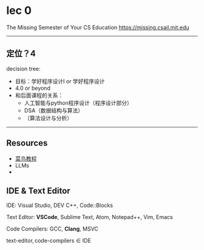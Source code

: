 # lec 0

The Missing Semester of Your CS Education
https://missing.csail.mit.edu

---

## 定位？4

decision tree:
- 目标：学好程序设计Ⅰ or 学好程序设计
- 4.0 or beyond
- 和后面课程的关系：
  - 人工智能与python程序设计（程序设计部分）
  - DSA（数据结构与算法）
  - （算法设计与分析）

---

## Resources

- [菜鸟教程](https://www.runoob.com/cprogramming/c-environment-setup.html)
- LLMs
- 
## IDE & Text Editor

IDE: Visual Studio, DEV C++, Code::Blocks

Text Editor: **VSCode**, Sublime Text, Atom, Notepad++, Vim, Emacs

Code Compilers: GCC, **Clang**, MSVC

$\text{text-editor}, \text{code-compilers} \in \text{IDE}$

